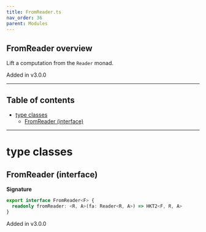 ```yaml
---
title: FromReader.ts
nav_order: 36
parent: Modules
---
```


## FromReader overview

Lift a computation from the `Reader` monad.

Added in v3.0.0

---

<h2 class="text-delta">Table of contents</h2>

- [type classes](#type-classes)
  - [FromReader (interface)](#fromreader-interface)

---

# type classes

## FromReader (interface)

**Signature**

```ts
export interface FromReader<F> {
  readonly fromReader: <R, A>(fa: Reader<R, A>) => HKT2<F, R, A>
}
```

Added in v3.0.0
